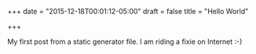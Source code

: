 +++
date = "2015-12-18T00:01:12-05:00"
draft = false
title = "Hello World"

+++

My first post from a static generator file. I am riding a fixie on Internet :-)